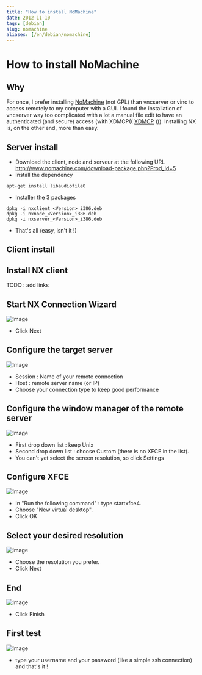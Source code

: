 ```yaml
---
title: "How to install NoMachine"
date: 2012-11-10
tags: [debian]
slug: nomachine
aliases: [/en/debian/nomachine]
---
```

# How to install NoMachine

## Why
For once, I prefer installing  [NoMachine](http://www.nomachine.com/) (not GPL) than vncserver or vino to access remotely to my computer with a GUI. I found the installation of vncserver way too complicated with a lot a manual file edit to have an authenticated (and secure) access  (with XDMCP(( [XDMCP](http://fr.wikipedia.org/wiki/Special:Search?search=XDMCP) ))). Installing NX is, on the other end, more than easy.

## Server install

*	Download the client, node and serveur at the following URL http://www.nomachine.com/download-package.php?Prod_Id=5
*	Install the dependency

```
apt-get install libaudiofile0
```

*	Installer the 3 packages

```
dpkg -i nxclient_<Version>_i386.deb 
dpkg -i nxnode_<Version>_i386.deb 
dpkg -i nxserver_<Version>_i386.deb 
```

*	That's all (easy, isn't it !)

## Client install

## Install NX client
TODO : add links

## Start NX Connection Wizard

![Image](/fr/debian/nxclient01.png)

*	Click Next

## Configure the target server

![Image](/fr/debian/nxclient02.png)

*	Session : Name of your remote connection
*	Host : remote server name (or IP)
*	Choose your connection type to keep good performance

## Configure the window manager of the remote server

![Image](/fr/debian/nxclient03.png)

*	First drop down list : keep Unix
*	Second drop down list : choose Custom (there is no XFCE in the list).
*	You can't yet select the screen resolution, so click Settings

## Configure XFCE

![Image](/fr/debian/nxclient04.png)

*	In "Run the following command" : type startxfce4.
*	Choose "New virtual desktop".
*	Click OK

## Select your desired resolution

![Image](/fr/debian/nxclient05.png)

*	Choose the resolution you prefer.
*	Click Next

## End

![Image](/fr/debian/nxclient06.png)

*	Click Finish

## First test

![Image](/fr/debian/nxclient07.png)

*	type your username and your password (like a simple ssh connection) and that's it !

